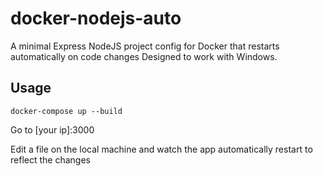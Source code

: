 # docker-nodejs-auto
A minimal Express NodeJS project config for Docker that restarts automatically on code changes
Designed to work with Windows.

## Usage
 ```docker-compose up --build```
 
 Go to [your ip]:3000
 
 Edit a file on the local machine and watch the app automatically restart to reflect the changes
